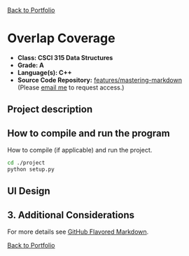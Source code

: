 [Back to Portfolio](./)

Overlap Coverage
===============

-   **Class: CSCI 315 Data Structures**
-   **Grade: A**
-   **Language(s): C++**
-   **Source Code Repository:** [features/mastering-markdown](https://guides.github.com/features/mastering-markdown/)  
    (Please [email me](mailto:jeengelhardt@csustudent.net?subject=GitHub%20Access) to request access.)

## Project description


## How to compile and run the program

How to compile (if applicable) and run the project.

```bash
cd ./project
python setup.py
```


## UI Design





## 3. Additional Considerations



For more details see [GitHub Flavored Markdown](https://guides.github.com/features/mastering-markdown/).

[Back to Portfolio](./)
